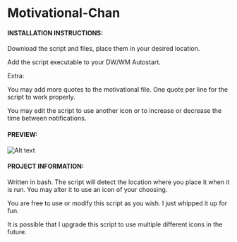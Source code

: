# Motivational-Chan


#### **INSTALLATION INSTRUCTIONS:**

Download the script and files, place them in your desired location.

Add the script executable to your DW/WM Autostart.


Extra: 

You may add more quotes to the motivational file. One quote per line for the script to work properly.

You may edit the script to use another icon or to increase or decrease the time between notifications.



#### **PREVIEW:**

![Alt text](https://i.postimg.cc/mgNzHDgJ/motivational-chan.png "Motivational-Chan")




#### **PROJECT INFORMATION:**

Written in bash. The script will detect the location where you place it when it is run. You may alter it to use an icon of your choosing.

You are free to use or modify this script as you wish. I just whipped it up for fun.

It is possible that I upgrade this script to use multiple different icons in the future.
